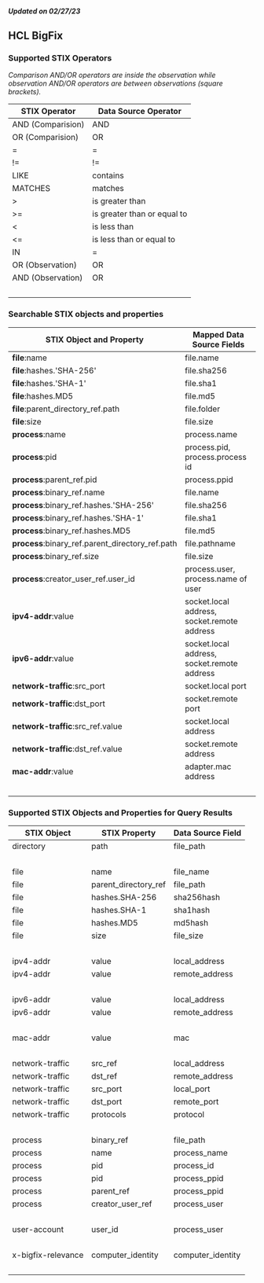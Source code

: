 ##### Updated on 02/27/23
## HCL BigFix
### Supported STIX Operators
*Comparison AND/OR operators are inside the observation while observation AND/OR operators are between observations (square brackets).*

| STIX Operator | Data Source Operator |
|--|--|
| AND (Comparision) | AND |
| OR (Comparision) | OR |
| = | = |
| != | != |
| LIKE | contains |
| MATCHES | matches |
| > | is greater than |
| >= | is greater than or equal to |
| < | is less than |
| <= | is less than or equal to |
| IN | = |
| OR (Observation) | OR |
| AND (Observation) | OR |
| <br> | |
### Searchable STIX objects and properties
| STIX Object and Property | Mapped Data Source Fields |
|--|--|
| **file**:name | file.name |
| **file**:hashes.'SHA-256' | file.sha256 |
| **file**:hashes.'SHA-1' | file.sha1 |
| **file**:hashes.MD5 | file.md5 |
| **file**:parent_directory_ref.path | file.folder |
| **file**:size | file.size |
| **process**:name | process.name |
| **process**:pid | process.pid, process.process id |
| **process**:parent_ref.pid | process.ppid |
| **process**:binary_ref.name | file.name |
| **process**:binary_ref.hashes.'SHA-256' | file.sha256 |
| **process**:binary_ref.hashes.'SHA-1' | file.sha1 |
| **process**:binary_ref.hashes.MD5 | file.md5 |
| **process**:binary_ref.parent_directory_ref.path | file.pathname |
| **process**:binary_ref.size | file.size |
| **process**:creator_user_ref.user_id | process.user, process.name of user |
| **ipv4-addr**:value | socket.local address, socket.remote address |
| **ipv6-addr**:value | socket.local address, socket.remote address |
| **network-traffic**:src_port | socket.local port |
| **network-traffic**:dst_port | socket.remote port |
| **network-traffic**:src_ref.value | socket.local address |
| **network-traffic**:dst_ref.value | socket.remote address |
| **mac-addr**:value | adapter.mac address |
| <br> | |
### Supported STIX Objects and Properties for Query Results
| STIX Object | STIX Property | Data Source Field |
|--|--|--|
| directory | path | file_path |
| <br> | | |
| file | name | file_name |
| file | parent_directory_ref | file_path |
| file | hashes.SHA-256 | sha256hash |
| file | hashes.SHA-1 | sha1hash |
| file | hashes.MD5 | md5hash |
| file | size | file_size |
| <br> | | |
| ipv4-addr | value | local_address |
| ipv4-addr | value | remote_address |
| <br> | | |
| ipv6-addr | value | local_address |
| ipv6-addr | value | remote_address |
| <br> | | |
| mac-addr | value | mac |
| <br> | | |
| network-traffic | src_ref | local_address |
| network-traffic | dst_ref | remote_address |
| network-traffic | src_port | local_port |
| network-traffic | dst_port | remote_port |
| network-traffic | protocols | protocol |
| <br> | | |
| process | binary_ref | file_path |
| process | name | process_name |
| process | pid | process_id |
| process | pid | process_ppid |
| process | parent_ref | process_ppid |
| process | creator_user_ref | process_user |
| <br> | | |
| user-account | user_id | process_user |
| <br> | | |
| x-bigfix-relevance | computer_identity | computer_identity |
| <br> | | |
